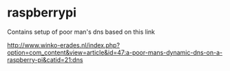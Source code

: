 # raspberrypi

Contains setup of poor man's dns based on this link

http://www.winko-erades.nl/index.php?option=com_content&view=article&id=47:a-poor-mans-dynamic-dns-on-a-raspberry-pi&catid=21:dns
